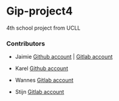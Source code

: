 # Gip-project4
4th school project from UCLL

### Contributors

- Jaimie [Github account](https://github.com/JaimieHaesevoets) | [Gitlab account](https://gitlab.com/jaimie123)

- Karel [Github account](https://https://github.com/snakehead007)

- Wannes [Gitlab account](https://gitlab.com/WannesV)

- Stijn [Gitlab account](https://gitlab.com/7Stijn7)
